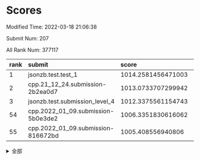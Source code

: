 # Scores

Modified Time: 2022-03-18 21:06:38

Submit Num: 207

All Rank Num: 377117

| rank |               submit               |       score        |       sigma        | pk_num |
| :--- | :--------------------------------- | :----------------- | :----------------- | :----- |
| 1    | jsonzb.test.test_1                 | 1014.2581456471003 | 0.8006828268471174 | 7288   |
| 2    | cpp.21_12_24.submission-2b2ea0d7   | 1013.0733707299942 | 0.8037515007414714 | 7289   |
| 3    | jsonzb.test.submission_level_4     | 1012.3375561154743 | 0.7926491442532364 | 7288   |
| 54   | cpp.2022_01_09.submission-5b0e3de2 | 1006.3351830616062 | 0.7269596934151132 | 7285   |
| 55   | cpp.2022_01_09.submission-816672bd | 1005.408556940806  | 0.7226081169647796 | 7288   |


<details>
<summary>全部</summary>

| rank |                 submit                 |       score        |       sigma        | pk_num |
| :--- | :------------------------------------- | :----------------- | :----------------- | :----- |
| 1    | jsonzb.test.test_1                     | 1014.2581456471003 | 0.8006828268471174 | 7288   |
| 2    | cpp.21_12_24.submission-2b2ea0d7       | 1013.0733707299942 | 0.8037515007414714 | 7289   |
| 3    | jsonzb.test.submission_level_4         | 1012.3375561154743 | 0.7926491442532364 | 7288   |
| 4    | gobigger.level_3.submission_level_3_36 | 1011.9479852683206 | 0.7734110236756513 | 7289   |
| 5    | gobigger.level_3.submission_level_3_24 | 1011.2218089423442 | 0.7430343154703903 | 7287   |
| 6    | gobigger.level_3.submission_level_3_25 | 1011.2076463576682 | 0.7833661216277342 | 7289   |
| 7    | gobigger.level_3.submission_level_3_42 | 1011.117217930121  | 0.7564587449865348 | 7290   |
| 8    | gobigger.level_3.submission_level_3_6  | 1011.109180216166  | 0.7823302054263442 | 7286   |
| 9    | gobigger.level_3.submission_level_3_38 | 1011.0207248116607 | 0.7687805531574293 | 7284   |
| 10   | gobigger.level_3.submission_level_3_47 | 1011.0090007899089 | 0.7617968567992717 | 7286   |
| 11   | gobigger.level_3.submission_level_3_7  | 1010.9817799868516 | 0.7576828699741437 | 7288   |
| 12   | gobigger.level_3.submission_level_3_10 | 1010.8784930154429 | 0.7763089385529012 | 7293   |
| 13   | gobigger.level_3.submission_level_3_11 | 1010.8331340614868 | 0.766446904139462  | 7288   |
| 14   | gobigger.level_3.submission_level_3_33 | 1010.7910845623634 | 0.7544459064725669 | 7289   |
| 15   | gobigger.level_3.submission_level_3_43 | 1010.5342198759564 | 0.7818095492382426 | 7286   |
| 16   | gobigger.level_3.submission_level_3_21 | 1010.50842927849   | 0.7568708037738743 | 7294   |
| 17   | gobigger.level_3.submission_level_3_28 | 1010.4834524260397 | 0.7600596378906438 | 7292   |
| 18   | gobigger.level_3.submission_level_3_40 | 1010.4256084988874 | 0.7589584537435233 | 7288   |
| 19   | gobigger.level_3.submission_level_3_44 | 1010.4184289661924 | 0.7767441207081411 | 7284   |
| 20   | gobigger.level_3.submission_level_3_14 | 1010.3676699653685 | 0.7724157036144533 | 7290   |
| 21   | gobigger.level_3.submission_level_3_22 | 1010.3662250917221 | 0.7444482249551847 | 7282   |
| 22   | gobigger.level_3.submission_level_3_32 | 1010.324729352566  | 0.7662512904949522 | 7291   |
| 23   | gobigger.level_3.submission_level_3_16 | 1010.310291481427  | 0.7623603284928421 | 7290   |
| 24   | gobigger.level_3.submission_level_3_45 | 1010.2386804674777 | 0.7793619156956475 | 7287   |
| 25   | gobigger.level_3.submission_level_3_2  | 1010.1659417139242 | 0.7555617944884064 | 7289   |
| 26   | gobigger.level_3.submission_level_3_18 | 1010.1605458482134 | 0.7428323564714836 | 7288   |
| 27   | gobigger.level_3.submission_level_3_34 | 1010.0687158780358 | 0.7666171996328056 | 7287   |
| 28   | gobigger.level_3.submission_level_3_27 | 1010.0675316286852 | 0.765787967703125  | 7283   |
| 29   | gobigger.level_3.submission_level_3_35 | 1010.0548455073447 | 0.7301893382711938 | 7294   |
| 30   | gobigger.level_3.submission_level_3_9  | 1010.017788391751  | 0.7716016537721345 | 7281   |
| 31   | gobigger.level_3.submission_level_3_0  | 1010.0119863879246 | 0.7339725338372652 | 7290   |
| 32   | gobigger.level_3.submission_level_3_49 | 1009.9409122118161 | 0.748095476631862  | 7289   |
| 33   | gobigger.level_3.submission_level_3_46 | 1009.9121369850402 | 0.7627764458013611 | 7287   |
| 34   | gobigger.level_3.submission_level_3_30 | 1009.8193444625339 | 0.7439289265666736 | 7286   |
| 35   | gobigger.level_3.submission_level_3_37 | 1009.7535643669747 | 0.7481964581877938 | 7286   |
| 36   | gobigger.level_3.submission_level_3_5  | 1009.641283385194  | 0.728936665803858  | 7284   |
| 37   | gobigger.level_3.submission_level_3_29 | 1009.6352454982647 | 0.7533858429014342 | 7290   |
| 38   | gobigger.level_3.submission_level_3_17 | 1009.5656793702088 | 0.7594743407574099 | 7287   |
| 39   | gobigger.level_3.submission_level_3_3  | 1009.5629815713677 | 0.7638728892123848 | 7284   |
| 40   | gobigger.level_3.submission_level_3_13 | 1009.5566373328779 | 0.7718207736945313 | 7286   |
| 41   | gobigger.level_3.submission_level_3_1  | 1009.5523101679295 | 0.770901471167137  | 7286   |
| 42   | gobigger.level_3.submission_level_3_19 | 1009.4586929531147 | 0.7439882397226842 | 7285   |
| 43   | gobigger.level_3.submission_level_3_20 | 1009.4478016737994 | 0.760213814770125  | 7288   |
| 44   | gobigger.level_3.submission_level_3_23 | 1009.3898691117002 | 0.7560602444020716 | 7289   |
| 45   | gobigger.level_3.submission_level_3_39 | 1009.3131694446633 | 0.7628313357770515 | 7286   |
| 46   | gobigger.level_3.submission_level_3_31 | 1009.3129125245665 | 0.7421079874832964 | 7286   |
| 47   | gobigger.level_3.submission_level_3_12 | 1009.2828153806873 | 0.761898468856451  | 7289   |
| 48   | gobigger.level_3.submission_level_3_15 | 1009.1723876434568 | 0.7484344267953461 | 7286   |
| 49   | gobigger.level_3.submission_level_3_4  | 1009.015828626631  | 0.7637301970067621 | 7287   |
| 50   | gobigger.level_3.submission_level_3_41 | 1008.9768571551315 | 0.7371880527246399 | 7289   |
| 51   | gobigger.level_3.submission_level_3_48 | 1008.9537873553982 | 0.7541387733944469 | 7288   |
| 52   | gobigger.level_3.submission_level_3_8  | 1008.8994275301841 | 0.7494399029886215 | 7288   |
| 53   | gobigger.level_3.submission_level_3_26 | 1008.7346240410935 | 0.7563021726596301 | 7285   |
| 54   | cpp.2022_01_09.submission-5b0e3de2     | 1006.3351830616062 | 0.7269596934151132 | 7285   |
| 55   | cpp.2022_01_09.submission-816672bd     | 1005.408556940806  | 0.7226081169647796 | 7288   |
| 56   | gobigger.level_1.submission_level_1_48 | 1005.021694720153  | 0.7161438538517202 | 7274   |
| 57   | gobigger.level_1.submission_level_1_49 | 1004.9087168592805 | 0.7204167753909931 | 7287   |
| 58   | gobigger.level_1.submission_level_1_43 | 1004.8238203601204 | 0.7172177857817094 | 7286   |
| 59   | gobigger.level_1.submission_level_1_37 | 1004.48387478794   | 0.7255667233553008 | 7285   |
| 60   | gobigger.level_1.submission_level_1_30 | 1004.3009166593285 | 0.722397503343737  | 7286   |
| 61   | gobigger.level_1.submission_level_1_36 | 1004.1696966637958 | 0.7180908672020836 | 7285   |
| 62   | gobigger.level_1.submission_level_1_28 | 1004.1259474727791 | 0.7360689167848885 | 7291   |
| 63   | gobigger.level_1.submission_level_1_20 | 1004.0874460454245 | 0.7300630652998985 | 7286   |
| 64   | gobigger.level_1.submission_level_1_2  | 1003.9404655408808 | 0.7214437024814041 | 7287   |
| 65   | gobigger.level_1.submission_level_1_32 | 1003.8751544420851 | 0.7237768077313754 | 7289   |
| 66   | gobigger.level_1.submission_level_1_27 | 1003.7998035021197 | 0.7207254313007243 | 7289   |
| 67   | gobigger.level_1.submission_level_1_45 | 1003.7931538775201 | 0.7273982766485358 | 7288   |
| 68   | gobigger.level_1.submission_level_1_35 | 1003.7746742201307 | 0.7145027453594791 | 7287   |
| 69   | gobigger.level_1.submission_level_1_9  | 1003.7436864358859 | 0.7208691463527572 | 7288   |
| 70   | gobigger.level_1.submission_level_1_25 | 1003.7215424221796 | 0.7295815004871984 | 7287   |
| 71   | gobigger.level_1.submission_level_1_34 | 1003.7101560229448 | 0.7148017284753299 | 7281   |
| 72   | gobigger.level_1.submission_level_1_16 | 1003.7097430313271 | 0.7276554602641694 | 7292   |
| 73   | gobigger.level_1.submission_level_1_8  | 1003.687510183382  | 0.724060553884102  | 7284   |
| 74   | gobigger.level_1.submission_level_1_11 | 1003.5251040059163 | 0.7413962857424409 | 7287   |
| 75   | gobigger.level_1.submission_level_1_10 | 1003.5171672955659 | 0.7311104891063279 | 7289   |
| 76   | gobigger.level_1.submission_level_1_0  | 1003.5129760573066 | 0.7156459819718614 | 7287   |
| 77   | gobigger.level_1.submission_level_1_23 | 1003.5015634146959 | 0.7291936862757958 | 7291   |
| 78   | gobigger.level_1.submission_level_1_12 | 1003.4737754136323 | 0.7060082463156375 | 7289   |
| 79   | gobigger.level_1.submission_level_1_19 | 1003.4511789188566 | 0.7164046607892274 | 7288   |
| 80   | gobigger.level_1.submission_level_1_26 | 1003.3659170384656 | 0.7149269528080777 | 7286   |
| 81   | gobigger.level_1.submission_level_1_18 | 1003.2506121361661 | 0.7317453973616667 | 7283   |
| 82   | gobigger.level_1.submission_level_1_44 | 1003.1988252474283 | 0.7290836536693726 | 7292   |
| 83   | gobigger.level_1.submission_level_1_7  | 1003.164062222194  | 0.7139330699081907 | 7288   |
| 84   | gobigger.level_1.submission_level_1_38 | 1003.1409177003092 | 0.7187839484892788 | 7284   |
| 85   | gobigger.level_1.submission_level_1_21 | 1003.1396573199066 | 0.71396918557654   | 7289   |
| 86   | gobigger.level_1.submission_level_1_47 | 1003.1188896632244 | 0.7099704007710276 | 7286   |
| 87   | gobigger.level_1.submission_level_1_5  | 1003.1138294229831 | 0.7200130351001754 | 7283   |
| 88   | gobigger.level_1.submission_level_1_24 | 1003.076649679075  | 0.7147169792159904 | 7288   |
| 89   | gobigger.level_1.submission_level_1_33 | 1003.0693089184053 | 0.7227599620584083 | 7288   |
| 90   | gobigger.level_1.submission_level_1_22 | 1003.0522255336543 | 0.7216834786804806 | 7289   |
| 91   | gobigger.level_1.submission_level_1_40 | 1003.0518350989778 | 0.7183015686504414 | 7278   |
| 92   | gobigger.level_1.submission_level_1_42 | 1002.958775309843  | 0.7151173683475588 | 7284   |
| 93   | gobigger.level_1.submission_level_1_39 | 1002.9334603262806 | 0.717862455155402  | 7282   |
| 94   | gobigger.level_1.submission_level_1_6  | 1002.8688895551733 | 0.7115917922082556 | 7288   |
| 95   | gobigger.level_1.submission_level_1_41 | 1002.8612057851683 | 0.7250332261402508 | 7293   |
| 96   | gobigger.level_1.submission_level_1_46 | 1002.8252524130392 | 0.7184680112836037 | 7286   |
| 97   | gobigger.level_1.submission_level_1_13 | 1002.7859465994615 | 0.7123215964413906 | 7286   |
| 98   | gobigger.level_1.submission_level_1_1  | 1002.7829397851268 | 0.7107180466254605 | 7284   |
| 99   | gobigger.level_1.submission_level_1_3  | 1002.6635406392614 | 0.717266807344942  | 7285   |
| 100  | gobigger.level_1.submission_level_1_15 | 1002.6301000281837 | 0.7117966655899877 | 7286   |
| 101  | gobigger.level_1.submission_level_1_17 | 1002.6051291997404 | 0.7181124706028754 | 7286   |
| 102  | gobigger.level_1.submission_level_1_4  | 1002.2989105579229 | 0.7193036301826149 | 7291   |
| 103  | gobigger.level_1.submission_level_1_29 | 1002.1516920964643 | 0.71636774820229   | 7286   |
| 104  | gobigger.level_1.submission_level_1_31 | 1002.0233803323969 | 0.7114601452473654 | 7286   |
| 105  | gobigger.level_1.submission_level_1_14 | 1002.0191617588699 | 0.7085250974068202 | 7286   |
| 106  | gobigger.random.submission_random_11   | 997.5369516579764  | 0.7113039428497997 | 7287   |
| 107  | gobigger.random.submission_random_42   | 997.3742946956078  | 0.7027719538279776 | 7287   |
| 108  | gobigger.random.submission_random_30   | 997.1380057629149  | 0.7082736650447022 | 7289   |
| 109  | gobigger.random.submission_random_45   | 997.0732114352834  | 0.7098825735248188 | 7290   |
| 110  | gobigger.random.submission_random_18   | 996.829386089289   | 0.7030243223655777 | 7287   |
| 111  | gobigger.random.submission_random_31   | 996.6432516960183  | 0.7096636810931696 | 7288   |
| 112  | gobigger.random.submission_random_7    | 996.6363733022108  | 0.7078044677016646 | 7287   |
| 113  | gobigger.random.submission_random_17   | 996.633286552117   | 0.7083684542960509 | 7287   |
| 114  | gobigger.random.submission_random_33   | 996.5753775618163  | 0.7186649895604932 | 7284   |
| 115  | gobigger.random.submission_random_9    | 996.4553224106915  | 0.7026582829424515 | 7293   |
| 116  | gobigger.random.submission_random_44   | 996.3652127417398  | 0.7166967517060587 | 7289   |
| 117  | gobigger.random.submission_random_12   | 996.3227010284332  | 0.7058700447571247 | 7287   |
| 118  | gobigger.random.submission_random_27   | 996.2407713840992  | 0.7118346009847871 | 7288   |
| 119  | gobigger.random.submission_random_5    | 996.2251724827996  | 0.700529611330084  | 7291   |
| 120  | gobigger.random.submission_random_36   | 996.2163477461523  | 0.7117356953406175 | 7283   |
| 121  | gobigger.random.submission_random_34   | 996.1991176996255  | 0.719136051173795  | 7286   |
| 122  | gobigger.random.submission_random_0    | 996.1512588252918  | 0.7092401940146333 | 7283   |
| 123  | gobigger.random.submission_random_15   | 996.0994395035019  | 0.7163054034728047 | 7286   |
| 124  | gobigger.random.submission_random_48   | 996.0063349998902  | 0.7077578053014625 | 7289   |
| 125  | gobigger.random.submission_random_26   | 996.0010389752912  | 0.7105795689713493 | 7286   |
| 126  | gobigger.random.submission_random_38   | 995.996168116504   | 0.7121793999979821 | 7285   |
| 127  | gobigger.random.submission_random_39   | 995.9705592632664  | 0.6981233328620354 | 7286   |
| 128  | gobigger.random.submission_random_2    | 995.9551198720206  | 0.7212983111130343 | 7291   |
| 129  | gobigger.random.submission_random_14   | 995.925866728483   | 0.7155827298681349 | 7292   |
| 130  | gobigger.random.submission_random_4    | 995.8573936194655  | 0.7197193687986525 | 7282   |
| 131  | gobigger.random.submission_random_49   | 995.8159404740676  | 0.7181425713261727 | 7281   |
| 132  | gobigger.random.submission_random_3    | 995.7812511069646  | 0.711498137051454  | 7289   |
| 133  | gobigger.random.submission_random_41   | 995.7546820660426  | 0.699220884039155  | 7288   |
| 134  | gobigger.random.submission_random_29   | 995.7229835823758  | 0.703124382673849  | 7289   |
| 135  | gobigger.random.submission_random_47   | 995.6821015667392  | 0.709304954199389  | 7288   |
| 136  | gobigger.random.submission_random_23   | 995.6780201410471  | 0.7046452627601691 | 7290   |
| 137  | gobigger.random.submission_random_40   | 995.6697991286769  | 0.7084848699621384 | 7285   |
| 138  | gobigger.random.submission_random_35   | 995.6576500065884  | 0.7257011893343229 | 7293   |
| 139  | gobigger.random.submission_random_6    | 995.6231128452697  | 0.7173441808461061 | 7285   |
| 140  | gobigger.random.submission_random_1    | 995.5673424418607  | 0.7171191568563252 | 7286   |
| 141  | gobigger.random.submission_random_37   | 995.5090270537551  | 0.7027683681042334 | 7290   |
| 142  | gobigger.random.submission_random_28   | 995.4997765837999  | 0.7098297707855878 | 7284   |
| 143  | gobigger.random.submission_random_46   | 995.4168432211848  | 0.7095464459718732 | 7284   |
| 144  | gobigger.random.submission_random_8    | 995.4053889832281  | 0.7147084853380474 | 7286   |
| 145  | gobigger.random.submission_random_13   | 995.3967992166135  | 0.7105126155133529 | 7289   |
| 146  | gobigger.random.submission_random_10   | 995.3279332859832  | 0.7215866168661671 | 7285   |
| 147  | gobigger.random.submission_random_32   | 995.2228125770584  | 0.7188438815351866 | 7292   |
| 148  | gobigger.random.submission_random_22   | 995.1968244356159  | 0.7134097677030743 | 7294   |
| 149  | gobigger.random.submission_random_43   | 995.1787669023804  | 0.706173688141034  | 7281   |
| 150  | gobigger.random.submission_random_24   | 995.1428766389715  | 0.7195482579690738 | 7282   |
| 151  | gobigger.random.submission_random_20   | 995.0778129012124  | 0.7062824813450003 | 7286   |
| 152  | gobigger.random.submission_random_21   | 995.0698541036227  | 0.7135325986419571 | 7287   |
| 153  | gobigger.random.submission_random_16   | 995.0503049677193  | 0.7144429463943488 | 7285   |
| 154  | gobigger.random.submission_random_25   | 995.0188167961201  | 0.726094611023758  | 7287   |
| 155  | gobigger.random.submission_random_19   | 994.633816946826   | 0.7214806341903482 | 7285   |
| 156  | gobigger.level_2.submission_level_2_43 | 994.5311710730491  | 0.7384245377602296 | 7293   |
| 157  | gobigger.level_2.submission_level_2_16 | 993.2454499686218  | 0.7502529510695168 | 7288   |
| 158  | gobigger.level_2.submission_level_2_46 | 993.2024247448763  | 0.735613867763541  | 7287   |
| 159  | gobigger.level_2.submission_level_2_14 | 993.1017825203253  | 0.7367992470747085 | 7283   |
| 160  | gobigger.level_2.submission_level_2_47 | 992.9463109820076  | 0.7354307326288413 | 7288   |
| 161  | gobigger.level_2.submission_level_2_15 | 992.8198944870184  | 0.7549732754359714 | 7288   |
| 162  | gobigger.level_2.submission_level_2_13 | 992.69185205226    | 0.747399743084175  | 7289   |
| 163  | gobigger.level_2.submission_level_2_42 | 992.6236191150542  | 0.7435014266293622 | 7287   |
| 164  | gobigger.level_2.submission_level_2_22 | 992.5747930002003  | 0.735915331291262  | 7291   |
| 165  | gobigger.level_2.submission_level_2_45 | 992.5736608420002  | 0.7359570998185548 | 7286   |
| 166  | gobigger.level_2.submission_level_2_49 | 992.4054676305626  | 0.7340559178510309 | 7290   |
| 167  | gobigger.level_2.submission_level_2_1  | 992.349136457747   | 0.7272900358505104 | 7289   |
| 168  | gobigger.level_2.submission_level_2_25 | 992.342408572597   | 0.7372301087421251 | 7289   |
| 169  | gobigger.level_2.submission_level_2_30 | 992.3037253762689  | 0.7555453733807322 | 7293   |
| 170  | gobigger.level_2.submission_level_2_48 | 992.2927759505434  | 0.7591189975289502 | 7290   |
| 171  | gobigger.level_2.submission_level_2_26 | 992.285887002228   | 0.7472593877340031 | 7283   |
| 172  | gobigger.level_2.submission_level_2_29 | 992.2848208823198  | 0.7380139000247256 | 7288   |
| 173  | gobigger.level_2.submission_level_2_38 | 992.2306445343813  | 0.7423258969384785 | 7290   |
| 174  | gobigger.level_2.submission_level_2_9  | 992.2020301124146  | 0.7449778473681652 | 7288   |
| 175  | gobigger.level_2.submission_level_2_39 | 992.1628921682865  | 0.7398931139861655 | 7285   |
| 176  | gobigger.level_2.submission_level_2_7  | 992.1277164995684  | 0.7416125432859586 | 7289   |
| 177  | gobigger.level_2.submission_level_2_0  | 992.1220775703953  | 0.7411157773910859 | 7290   |
| 178  | gobigger.level_2.submission_level_2_18 | 992.0606347175745  | 0.7530383975172301 | 7287   |
| 179  | gobigger.level_2.submission_level_2_44 | 992.0419556447763  | 0.7547160050323037 | 7283   |
| 180  | gobigger.level_2.submission_level_2_17 | 992.0320896683907  | 0.741955955196751  | 7288   |
| 181  | gobigger.level_2.submission_level_2_11 | 992.0203222659812  | 0.7382474052681084 | 7290   |
| 182  | gobigger.level_2.submission_level_2_5  | 991.9481219148527  | 0.7405185784756965 | 7290   |
| 183  | gobigger.level_2.submission_level_2_33 | 991.8419842896259  | 0.7414044837021407 | 7293   |
| 184  | gobigger.level_2.submission_level_2_2  | 991.7578504511303  | 0.7424526723951376 | 7292   |
| 185  | gobigger.level_2.submission_level_2_6  | 991.7125099704082  | 0.7364673568889806 | 7289   |
| 186  | gobigger.level_2.submission_level_2_19 | 991.6918132622828  | 0.7463794029348269 | 7288   |
| 187  | gobigger.level_2.submission_level_2_28 | 991.6698662564089  | 0.754965589087125  | 7291   |
| 188  | gobigger.level_2.submission_level_2_32 | 991.5686449608809  | 0.7407525373033738 | 7286   |
| 189  | gobigger.level_2.submission_level_2_12 | 991.479009543219   | 0.7787414175617584 | 7292   |
| 190  | gobigger.level_2.submission_level_2_31 | 991.4573577983898  | 0.738984014271832  | 7291   |
| 191  | gobigger.level_2.submission_level_2_21 | 991.41493383307    | 0.7522822910035099 | 7286   |
| 192  | gobigger.level_2.submission_level_2_10 | 991.4142481819028  | 0.7522033770399609 | 7286   |
| 193  | gobigger.level_2.submission_level_2_36 | 991.3174405285508  | 0.7496444540649753 | 7286   |
| 194  | gobigger.level_2.submission_level_2_37 | 991.2996639705229  | 0.7642949940728152 | 7286   |
| 195  | gobigger.level_2.submission_level_2_27 | 991.2691214739885  | 0.7354731902170606 | 7286   |
| 196  | gobigger.level_2.submission_level_2_34 | 991.260937716706   | 0.7440848825880504 | 7291   |
| 197  | gobigger.level_2.submission_level_2_23 | 991.2336289423367  | 0.7488803648110427 | 7286   |
| 198  | gobigger.level_2.submission_level_2_20 | 991.1879015728346  | 0.7426740781879807 | 7287   |
| 199  | gobigger.level_2.submission_level_2_41 | 991.1740663391898  | 0.732983333974151  | 7287   |
| 200  | gobigger.level_2.submission_level_2_35 | 991.1451857476444  | 0.7493229395771542 | 7284   |
| 201  | gobigger.level_2.submission_level_2_3  | 991.1108248026793  | 0.7510006468964291 | 7286   |
| 202  | gobigger.level_2.submission_level_2_24 | 991.0820373223105  | 0.7562132400589415 | 7282   |
| 203  | gobigger.level_2.submission_level_2_8  | 991.0809454501904  | 0.7628865612748497 | 7291   |
| 204  | gobigger.level_2.submission_level_2_4  | 990.7854410565587  | 0.7363238380702819 | 7286   |
| 205  | gobigger.level_2.submission_level_2_40 | 990.6952933450024  | 0.7800638956157563 | 7295   |
| 206  | gobigger.none.submission_none_0        | 976.0338208716469  | 1.402086628031469  | 7283   |
| 207  | gobigger.none.submission_none_1        | 974.9992398656873  | 1.4927747726896523 | 7285   |

</details>